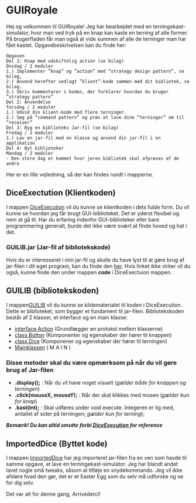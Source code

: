# GUIRoyale
Hej og velkommen til GUIRoyale!
Jeg har bearbejdet med en terningekast-simulator, 
hvor man ved tryk på en knap kan kaste en terning af alle former. 
På brugerfladen får man også at vide summen af alle de terninger man har fået kastet. 
Opgavebeskrivelsen kan du finde her:

````
Opgaven 
Del 1: Knap med udskiftelig action (se bilag)
Onsdag / 2 moduler
1.) Implementer ”knap” og ”action” med ”strategy design pattern”, se bilag,
2.) Anvend herefter vedlagt ”klient”-kode sammen med dit bibliotek, se bilag.
3.) Skriv kommentarer i koden, der forklarer hvordan du bruger ”strategy pattern”
Del 2: Anvendelse
Torsdag / 2 moduler
1.) Udvid din klient-kode med flere terninger.
2.) Søg på ”command pattern” og prøv at lave dine “terninger” om til ”receiver”
Del 3: Byg en biblioteks Jar-fil (se bilag)
Fredag / 2 moduler
1.) Lav en jar-fil med en klasse og anvend din jar-fil i en applikation
Del 4: Byt biblioteker
Mandag / 2 moduler
- Den store dag er kommet hvor jeres bibliotek skal afprøves af de andre

````
Her er en lille vejledning, så der kan findes rundt i mapperne.

## DiceExectution (Klientkoden)
I mappen [DiceExecution](DiceExecution) vil du kunne se klientkoden i dets fulde form. 
Du vil kunne se hvordan jeg får brugt GUI-biblioteket. 
Det er yderst flexibel og nem at gå til.
Har du erfaring indenfor GUI-biblioteker eller bare programmering generalt,
burde det ikke være svært at finde hoved og hat i det.

### GUILIB.jar (Jar-fil af bibliotekskode)
Hvis du er interesseret i min jar-fil og skulle du have lyst til at gøre brug af jar-filen
i dit eget program, kan du finde den [her](DiceExecution/code). Hvis linket ikke virker vil du også,
kunne finde den under mappen **code** i DiceExectuion mappen.

## GUILIB (bibliotekskoden)
I mappen[GUILIB](GUILIB) vil du kunne se kildematerialet til koden i DiceExecution. 
Dette er biblioteket, som bygger et fundament til jar-filen.
Bibliotekskoden består af 2 klasser, et interface og en main klasse:
- [interface Action](GUILIB/Act.pde) (Grundlægger en protokol mellem klasserne) 
- [class Button](GUILIB/Butt.pde) (Komponenter og egenskaber der hører til knappen)
- [class Dice](GUILIB/Dice.pde) (Komponener og egenskaber der hører til terningen)
- [Mainklassen](GUILIB/GUILIB.pde) ( M A I N )

### Disse metoder skal du være opmærksom på når du vil gøre brug af Jar-filen
- **.display();** : Når du vil have noget visuelt (*gælder både for knappen og terningen*)
- **.click(mouseX, mouseY);** : Når der skal klikkes med musen (*gælder kun for knap*)
- **.kast(int);** : Skal udføres under void execute. Integeren er lig med, antallet af sider på terningen; *gælder kun for terning*);

***Bemærk! Du kan altid smutte forbi [DiceExecution](DiceExecution/DiceExecution.pde) for reference***

## ImportedDice (Byttet kode)
I mappen [ImportedDice](ImportedDice) har jeg importeret jar-filen fra en ven
som havde til samme opgave, at lave en terningekast-simulator. Jeg har blandt andet lavet nogle små tweaks, såsom at tilføje en snydekommando.
Jeg vil ikke afsløre hvad den gør, det er et Easter Egg som du selv må udforske og se for dig selv.

Det var alt for denne gang, Arrivederci!


